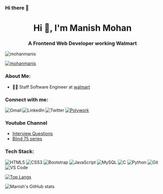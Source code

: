 ### Hi there 👋

<!--
**mohanmanis/mohanmanis** is a ✨ _special_ ✨ repository because its `README.md` (this file) appears on your GitHub profile.

Here are some ideas to get you started:

- 🔭 I’m currently working on ...
- 🌱 I’m currently learning ...
- 👯 I’m looking to collaborate on ...
- 🤔 I’m looking for help with ...
- 💬 Ask me about ...
- 📫 How to reach me: ...
- 😄 Pronouns: ...
- ⚡ Fun fact: ...
-->
<h1 align="center">Hi 👋, I'm Manish Mohan</h1>
<h3 align="center">A Frontend Web Developer working Walmart</h3>

<p><img src="https://komarev.com/ghpvc/?username=mohanmanis&label=Profile%20views&color=blueviolet&style=flat-square" alt="mohanmanis" /> </p>

<p><a href="https://twitter.com/mohanmanis" target="blank"><img src="https://img.shields.io/twitter/follow/himadri2110?logo=twitter&color=blueviolet&style=flat-square&label=Follow" alt="mohanmanis" /></a> </p>


<h3>About Me:</h3>

- 👩‍💻 Staff Software Engineer at [walmart](https://walmart.com)
<!--
- 🌱 Currently learning **Nextjs**
- 💡 Building projects
- 🌐 Checkout my **[Portfolio](https://mohanmanis.netlify.app/)** -->

<h3 align="left">Connect with me:</h3
    
<a href="mailto:mohanmanis.walmart@gmail.com"><img src="https://img.shields.io/badge/Gmail-D14836?style=for-the-badge&logo=gmail&logoColor=white" alt="Gmail" align="left"/></a> 
  
<a href="https://linkedin.com/in/mohanmanis"><img src="https://img.shields.io/badge/LinkedIn-0077B5?style=for-the-badge&logo=linkedin&logoColor=white" alt="LinkedIn" align="left"/></a>
  <!--
<a href="https://peerlist.io/mohanmanis"><img src="https://img.shields.io/badge/-Peerlist-%2300AA45?style=for-the-badge&logo=peerlist&logoColor=white" alt="Peerlist" align="left"/></a> 
-->

<a href="https://twitter.com/mohanmanis"><img src="https://img.shields.io/badge/Twitter-1DA1F2?style=for-the-badge&logo=twitter&logoColor=white" alt="Twitter"  align="left"/></a> 
  <!--
<a href="https://mohanmanis.hashnode.dev/"><img src="https://img.shields.io/badge/Hashnode-2962FF?style=for-the-badge&logo=hashnode&logoColor=white" alt="Hashnode" align="left"/></a>
-->
<a href="https://www.polywork.com/"><img src="https://img.shields.io/badge/polywork-543DE0?style=for-the-badge&logo=polywork&logoColor=white" alt="Polywork"/></a>

<!-- <a href="https://twitter.com/mohanmanis" target="blank"><img align="center" src="https://raw.githubusercontent.com/rahuldkjain/github-profile-readme-generator/master/src/images/icons/Social/twitter.svg" alt="mohanmanis" height="30" width="40" /></a>
<a href="https://linkedin.com/in/mohanmanis" target="blank"><img align="center" src="https://raw.githubusercontent.com/rahuldkjain/github-profile-readme-generator/master/src/images/icons/Social/linked-in-alt.svg" alt="mohanmanis" height="30" width="40" /></a> -->


<h3>Youtube Channel</h3>

- [Interview Questions](https://youtube.com/playlist?list=PLn9AWH6qnV61n9LxNZH1IiPxZ9p91vSkC&feature=shared)
- [Blind 75 series](https://youtube.com/playlist?list=PLn9AWH6qnV60XIj-Ow_h9d5W-gqLkgsoV&feature=shared)

<h3>Tech Stack:</h3>

<p align="left">
  
<img src="https://img.shields.io/badge/HTML5-E34F26?style=flat-square&logo=html5&logoColor=white" alt="HTML5" />

<img src="https://img.shields.io/badge/CSS3-1572B6?style=flat-square&logo=css3&logoColor=white" alt="CSS3" />

<img src="https://img.shields.io/badge/Bootstrap-563D7C?style=flat-square&logo=bootstrap&logoColor=white" alt="Bootstrap" />
  
<img src="https://img.shields.io/badge/JavaScript-F7DF1E?style=flat-square&logo=javascript&logoColor=black" alt="JavaScript" />

  
<img src="https://img.shields.io/badge/MySQL-00000F?style=flat-square&logo=mysql&logoColor=white" alt="MySQL" />
  
<img src="https://img.shields.io/badge/C-00599C?style=flat-square&logo=c&logoColor=white" alt="C" />
  
<img src="https://img.shields.io/badge/Python-3776AB?style=flat-square&logo=python&logoColor=white" alt="Python" />

<img src="https://img.shields.io/badge/Git-F05032?style=flat-square&logo=git&logoColor=white" alt="Git" />
  
<img src="https://img.shields.io/badge/Visual_Studio_Code-0078D4?style=flat-square&logo=visual%20studio%20code&logoColor=white" alt="VS Code" />
  
</p>

<!-- <p align="left"> 
  
  <a href="https://www.w3.org/html/" target="_blank"> <img src="https://raw.githubusercontent.com/devicons/devicon/master/icons/html5/html5-original-wordmark.svg" alt="html5" width="40" height="40"/> </a> <a href="https://www.w3schools.com/css/" target="_blank"> <img src="https://raw.githubusercontent.com/devicons/devicon/master/icons/css3/css3-original-wordmark.svg" alt="css3" width="40" height="40"/> </a> <a href="https://getbootstrap.com" target="_blank"> <img src="https://raw.githubusercontent.com/devicons/devicon/master/icons/bootstrap/bootstrap-plain-wordmark.svg" alt="bootstrap" width="40" height="40"/> </a> <a href="https://developer.mozilla.org/en-US/docs/Web/JavaScript" target="_blank"> <img src="https://raw.githubusercontent.com/devicons/devicon/master/icons/javascript/javascript-original.svg" alt="javascript" width="40" height="40"/> </a> <a href="https://www.php.net" target="_blank"> <img src="https://raw.githubusercontent.com/devicons/devicon/master/icons/php/php-original.svg" alt="php" width="40" height="40"/> </a> <a href="https://git-scm.com/" target="_blank"> <img src="https://www.vectorlogo.zone/logos/git-scm/git-scm-icon.svg" alt="git" width="40" height="40"/> </a>  

</p> -->

<!-- <p><img align="left" src="https://github-readme-stats.vercel.app/api/top-langs?username=mohanmanis&show_icons=true&locale=en&layout=compact" alt="mohanmanis" /></p> -->
[![Top Langs](https://github-readme-stats.vercel.app/api/top-langs/?username=mohanmanis&layout=compact&theme=radical)](https://github.com/anuraghazra/github-readme-stats)

![Manish's GitHub stats](https://github-readme-stats.vercel.app/api?username=mohanmanis&show_icons=true&theme=radical&hide=issues&count_private=true)

<!-- [![Manish's wakatime stats](https://github-readme-stats.vercel.app/api/wakatime?username=mohanmanis&theme=radical)](https://github.com/anuraghazra/github-readme-stats) -->

<!-- [![Manish's github activity graph](https://activity-graph.herokuapp.com/graph?username=mohanmanis&theme=dracula)](https://github.com/ashutosh00710/github-readme-activity-graph)
 -->
<!-- <p>&nbsp;<img align="center" src="https://github-readme-stats.vercel.app/api?username=mohanmanis&show_icons=true&locale=en" alt="mohanmanis" /></p> -->
